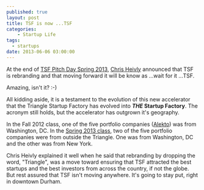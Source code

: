 ```yaml
---
published: true
layout: post
title: TSF is now ...TSF
categories:
    - Startup Life
tags:
  - startups
date: 2013-06-06 03:00:00
---
```


At the end of [TSF Pitch Day Spring 2013][1], [Chris Heivly][4] announced that TSF is rebranding and that moving forward it will be know as …wait for it …TSF.  

Amazing, isn't it?    :-)  

All kidding aside, it is a testament to the evolution of this new accelerator that the Triangle Startup Factory has evolved into **_THE_ Startup Factory**.  The acronym still holds, but the accelerator has outgrown it's geography.

In the Fall 2012 class, one of the five portfolio companies ([Alekto][2]) was from Washington, DC.  In the [Spring 2013 class][3], two of the five portfolio companies were from outside the Triangle.  One was from Washington, DC and the other was from New York.

Chris Heivly explained it well when he said that rebranding by dropping the word, "Triangle", was a move toward ensuring that TSF attracted the best startups and the best investors from across the country, if not the globe.  But rest assured that TSF isn't moving anywhere.  It's going to stay put, right in downtown Durham.

[1]: http://trianglestartupfactory.com/event/spring-2013-pitch-day/
[2]: http://www.alekto.co
[3]: http://trianglestartupfactory.com/spring-2013/
[4]: http://trianglestartupfactory.com/tsf-will-change-the-triangle-forever/
